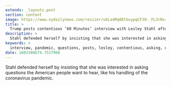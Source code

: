 ```yaml
--- 
extends: _layouts.post 
section: content 
image: https://www.nydailynews.com/resizer/ubLa4Mq08lbuypqCFJO-_FL3rNs=/1200x0/center/bottom/cloudfront-us-east-1.images.arcpublishing.com/tronc/BCRDXHE3PJALJA4ZVGTO43BUMU.jpg 
title: > 
  Trump posts contentious ‘60 Minutes’ interview with Lesley Stahl after boasting he’s ‘magnificent brilliant’ 
description: > 
  Stahl defended herself by insisting that she was interested in asking questions the American people want to hear, like his handling of the coronavirus pandemic. 
keywords: > 
  interview, pandemic, questions, posts, lesley, contentious, asking, defended, coronavirus, hes, minutes, magnificent, interested, hear, trump, handling, stahl, insisting, brilliant 
date: 1603386674.7537966 
--- 
```

<div><p class=""> Stahl defended herself by insisting that she was interested in asking questions the American people want to hear, like his handling of the coronavirus pandemic.</p> </div>